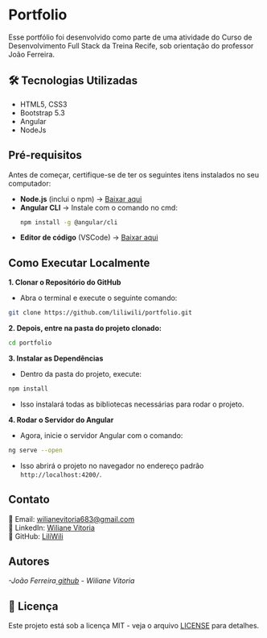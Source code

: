 # Portfolio
Esse portfólio foi desenvolvido como parte de uma atividade do Curso de Desenvolvimento Full Stack da Treina Recife, sob orientação do professor João Ferreira.
## 🛠️ Tecnologias Utilizadas
- HTML5, CSS3
- Bootstrap 5.3
- Angular
- NodeJs
  
## **Pré-requisitos**
Antes de começar, certifique-se de ter os seguintes itens instalados no seu computador:
- **Node.js** (inclui o npm) → [Baixar aqui](https://nodejs.org/)
- **Angular CLI** → Instale com o comando no cmd:
  ```sh
  npm install -g @angular/cli
  ```  
- **Editor de código** (VSCode) → [Baixar aqui](https://code.visualstudio.com/)
## Como Executar Localmente
**1. Clonar o Repositório do GitHub**
- Abra o terminal e execute o seguinte comando:
```sh
git clone https://github.com/liliwili/portfolio.git
```
**2. Depois, entre na pasta do projeto clonado:**
```sh
cd portfolio
```
**3. Instalar as Dependências**
- Dentro da pasta do projeto, execute:
```sh
npm install
```
- Isso instalará todas as bibliotecas necessárias para rodar o projeto.

  
**4. Rodar o Servidor do Angular**
- Agora, inicie o servidor Angular com o comando:
```sh
ng serve --open
```
- Isso abrirá o projeto no navegador no endereço padrão `http://localhost:4200/`.
## Contato
📧 Email: [wilianevitoria683@gmail.com](mailto:wilianevitoria683@gmail.com)  
💼 LinkedIn: [Wiliane Vitoria](https://www.linkedin.com/in/wiliane-vitoria-maria-da-silva-627754270/)  
🐙 GitHub: [LiliWili](https://github.com/LiliWili)
## Autores
<em>-João Ferreira<a href="https://github.com/joaoferreirape"> github</a></em>
<em>- Wiliane Vitoria</em>
## 📜 Licença
Este projeto está sob a licença MIT - veja o arquivo [LICENSE](LICENSE) para detalhes.

